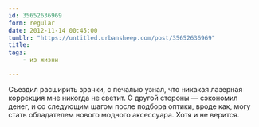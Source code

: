 ```yaml
---
id: 35652636969
form: regular
date: 2012-11-14 00:45:00
tumblr: "https://untitled.urbansheep.com/post/35652636969"
title:
tags:
    - из жизни

---
```


<p>Съездил расширить зрачки, с печалью узнал, что никакая лазерная коррекция мне никогда не светит. С другой стороны — сэкономил денег, и со следующим шагом после подбора оптики, вроде как, могу стать обладателем нового модного аксессуара. Хотя и не верится.</p>

